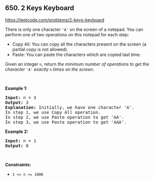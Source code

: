 ## 650. 2 Keys Keyboard

<https://leetcode.com/problems/2-keys-keyboard>

<div class="px-5 pt-4"><div class="_1l1MA" data-track-load="qd_description_content"><p>There is only one character <code>'A'</code> on the screen of a notepad. You can perform one of two operations on this notepad for each step:</p>

<ul>
 <li>Copy All: You can copy all the characters present on the screen (a partial copy is not allowed).</li>
 <li>Paste: You can paste the characters which are copied last time.</li>
</ul>

<p>Given an integer <code>n</code>, return <em>the minimum number of operations to get the character</em> <code>'A'</code> <em>exactly</em> <code>n</code> <em>times on the screen</em>.</p>

<p>&nbsp;</p>
<p><strong class="example">Example 1:</strong></p>

<pre><strong>Input:</strong> n = 3
<strong>Output:</strong> 3
<strong>Explanation:</strong> Initially, we have one character 'A'.
In step 1, we use Copy All operation.
In step 2, we use Paste operation to get 'AA'.
In step 3, we use Paste operation to get 'AAA'.
</pre>

<p><strong class="example">Example 2:</strong></p>

<pre><strong>Input:</strong> n = 1
<strong>Output:</strong> 0
</pre>

<p>&nbsp;</p>
<p><strong>Constraints:</strong></p>

<ul>
 <li><code>1 &lt;= n &lt;= 1000</code></li>
</ul>
</div></div>
